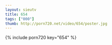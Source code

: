 ```yaml
--- 
layout: sieutv
title: 654
tags: ["000"]
thumb: http://porn720.net/video/654/poster.jpg
---
```

{% include porn720 key="654" %} 
